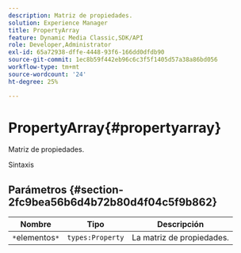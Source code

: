 ```yaml
---
description: Matriz de propiedades.
solution: Experience Manager
title: PropertyArray
feature: Dynamic Media Classic,SDK/API
role: Developer,Administrator
exl-id: 65a72938-dffe-4448-93f6-166dd0dfdb90
source-git-commit: 1ec8b59f442eb96c6c3f5f1405d57a38a86bd056
workflow-type: tm+mt
source-wordcount: '24'
ht-degree: 25%

---
```


# PropertyArray{#propertyarray}

Matriz de propiedades.

Sintaxis

## Parámetros {#section-2fc9bea56b6d4b72b80d4f04c5f9b862}

| Nombre | Tipo | Descripción |
|---|---|---|
| `*`elementos`*` | `types:Property` | La matriz de propiedades. |
